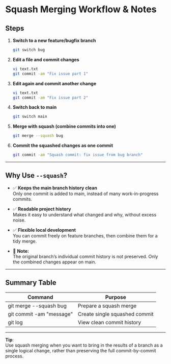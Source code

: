 # Squash Merging Workflow & Notes

## Steps

1. **Switch to a new feature/bugfix branch**
    ```bash
    git switch bug
    ```

2. **Edit a file and commit changes**
    ```bash
    vi text.txt
    git commit -am "Fix issue part 1"
    ```

3. **Edit again and commit another change**
    ```bash
    vi text.txt
    git commit -am "Fix issue part 2"
    ```

4. **Switch back to main**
    ```bash
    git switch main
    ```

5. **Merge with squash (combine commits into one)**
    ```bash
    git merge --squash bug
    ```

6. **Commit the squashed changes as one commit**
    ```bash
    git commit -am "Squash commit: fix issue from bug branch"
    ```

---

## Why Use `--squash`?

- ✅ **Keeps the main branch history clean**  
  Only one commit is added to main, instead of many work-in-progress commits.

- ✅ **Readable project history**  
  Makes it easy to understand what changed and why, without excess noise.

- ✅ **Flexible local development**  
  You can commit freely on feature branches, then combine them for a tidy merge.

- 🚫 **Note:**  
  The original branch’s individual commit history is not preserved. Only the combined changes appear on main.

---

## Summary Table

| Command                  | Purpose                       |
|--------------------------|-------------------------------|
| git merge --squash bug   | Prepare a squash merge        |
| git commit -am "message" | Create single squashed commit |
| git log                  | View clean commit history     |

---

**Tip**:  
Use squash merging when you want to bring in the results of a branch as a single logical change, rather than preserving
the full commit-by-commit process.